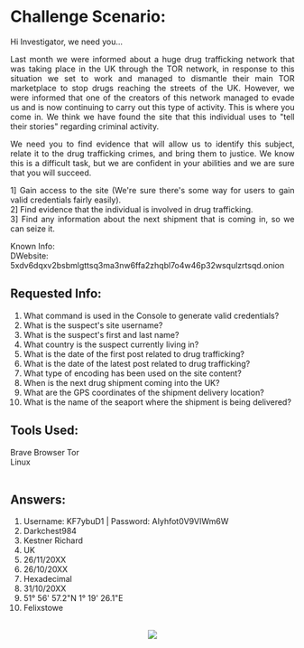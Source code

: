 # Challenge Scenario:
<div align="justify">
Hi Investigator, we need you...

Last month we were informed about a huge drug trafficking network that was taking place in the UK through the TOR network, in response to this situation we set to work and managed to dismantle their main TOR marketplace to stop drugs reaching the streets of the UK. However, we were informed that one of the creators of this network managed to evade us and is now continuing to carry out this type of activity. This is where you come in. We think we have found the site that this individual uses to "tell their stories" regarding criminal activity.

We need you to find evidence that will allow us to identify this subject, relate it to the drug trafficking crimes, and bring them to justice. We know this is a difficult task, but we are confident in your abilities and we are sure that you will succeed.

1] Gain access to the site (We're sure there's some way for users to gain valid credentials fairly easily). <br>
2] Find evidence that the individual is involved in drug trafficking.<br>
3] Find any information about the next shipment that is coming in, so we can seize it.<br>

Known Info:			      
DWebsite:  5xdv6dqxv2bsbmlgttsq3ma3nw6ffa2zhqbl7o4w46p32wsqulzrtsqd.onion

## Requested Info:
1) What command is used in the Console to generate valid credentials?
2) What is the suspect's site username?
3) What is the suspect's first and last name?
4) What country is the suspect currently living in?
5) What is the date of the first post related to drug trafficking?
6) What is the date of the latest post related to drug trafficking?
7) What type of encoding has been used on the site content?
8) When is the next drug shipment coming into the UK?
9) What are the GPS coordinates of the shipment delivery location?  
10) What is the name of the seaport where the shipment is being delivered?
</div>

## Tools Used:
Brave Browser Tor <br>
Linux <br><br>

## Answers:

1. Username: KF7ybuD1 | Password: AIyhfot0V9VIWm6W <br>
2. Darkchest984 <br>
3. Kestner Richard <br>
4. UK <br>
5. 26/11/20XX <br>
6. 26/10/20XX <br>
7. Hexadecimal <br>
8. 31/10/20XX <br>
9. 51° 56' 57.2"N 1° 19' 26.1"E <br>
10. Felixstowe <br><br>

<div align="center">
<img src="https://github.com/Gepzuu/BTJA-Course-Capstone/assets/92858147/a7f294f3-a7b7-4356-a3d8-4496b9d8830a">
</div>







